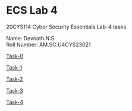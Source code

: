 # ECS Lab 4

20CYS114 Cyber Security Essentials Lab-4 tasks

Name: Devnath.N.S<br>
Roll Number: AM.SC.U4CYS23021

[Task-0](ECS%20Lab%204%2063e8d4342e8a4d0292df52e690421506/Task-0%208bfffa53c9d74ca180b1be93a8451ea4.md)

[Task-1](ECS%20Lab%204%2063e8d4342e8a4d0292df52e690421506/Task-1%20d99f9bf80a324c599401eef8b125609f.md)

[Task-2](ECS%20Lab%204%2063e8d4342e8a4d0292df52e690421506/Task-2%20d92a364858f04314aa7c6c6b5c346da9.md)

[Task-3](ECS%20Lab%204%2063e8d4342e8a4d0292df52e690421506/Task-3%20275e4c8581b740899f4005a42b0149b3.md)

[Task-4](ECS%20Lab%204%2063e8d4342e8a4d0292df52e690421506/Task-4%20bc297b98cbc9428d8f02782c75fb9b79.md)
